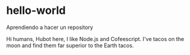 # hello-world
Aprendiendo a hacer un repository

Hi humans,
Hubot here, I like Node.js and Cofeescript. I've tacos on the moon and find them far superior to the Earth tacos.
